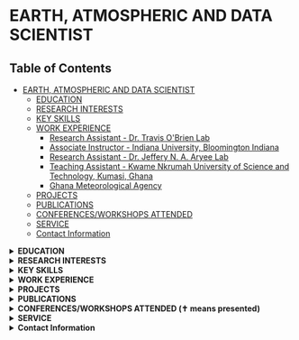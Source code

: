 # EARTH, ATMOSPHERIC AND DATA SCIENTIST

## Table of Contents

- [EARTH, ATMOSPHERIC AND DATA SCIENTIST](#earth-and-atmospheric-scientist)
  - [EDUCATION](#education)
  - [RESEARCH INTERESTS](#research-interests)
  - [KEY SKILLS](#key-skills)
  - [WORK EXPERIENCE](#work-experience)
    - [Research Assistant - Dr. Travis O'Brien Lab](#research-assistant---dr-travis-obrien-lab)
    - [Associate Instructor - Indiana University, Bloomington Indiana](#associate-instructor---indiana-university-bloomington-indiana)
    - [Research Assistant - Dr. Jeffery N. A. Aryee Lab](#research-assistant---dr-jeffery-n-a-aryee-lab)
    - [Teaching Assistant - Kwame Nkrumah University of Science and Technology, Kumasi, Ghana](#teaching-assistant---kwame-nkrumah-university-of-science-and-technology-kumasi-ghana)
    - [Ghana Meteorological Agency](#ghana-meteorological-agency)
  - [PROJECTS](#projects)
  - [PUBLICATIONS](#publications)
  - [CONFERENCES/WORKSHOPS ATTENDED](#conferencesworkshops-attended)
  - [SERVICE](#service)
  - [Contact Information](#contact-information)

<details>
  <summary><b>EDUCATION</b></summary>
  
  - Ph.D., Earth and Atmospheric Science | Indiana University - Bloomington (In-progress, PhD Candidate)
  - M.Sc., Earth and Atmospheric Science | Indiana University - Bloomington (_May 2023_)
  - B.Sc., Meteorology and Climate Science | Kwame Nkrumah University of Science and Technology (_August 2020_)
</details>

<details>
  <summary><b>RESEARCH INTERESTS</b></summary>

  - Climate and Weather Extremes
  - Climate change impacts and adaptation
  - Atmospheric Rivers and Mesoscale convective systems
  - Regional and Global climate modeling
  - Climate Dynamics
  - Climate resilience and Vulnerability
  - West African Monsoon dynamics
  - Solar Radiation Modification Experiments
</details>

<details>
  <summary><b>KEY SKILLS</b></summary>

  - High-performance computing
  - Large Data Analytics and Machine Learning Techniques for Data Analysis.
  - Extensive use of Programming Language and Visualization tools (Python, NCL, Fortran95, and Shell Scripting)
  - Script Optimization (Optimize code to run faster)
  - Other tools: CDO (Climate Data Operators), R Programming Language
  - Satellite Image Processing and Linux Automation
</details>

<details>
  <summary><b>WORK EXPERIENCE</b></summary>
  
  #### Research Assistant - [Dr. Travis O'Brien Lab](https://earth.indiana.edu/directory/faculty/obrien-travis.html) (_2021 - present_)
  - Regional and Global Model Analysis Project (RGMA): Compound extreme weather (MCS+LPS) (_2023 - present_)
  - Calibrated and Systematic Characterization, Attribution, and Detection of Extremes (CASCADE 3 and 4). (PI: [Dr. William Collins](https://profiles.lbl.gov/11626-william-collins))(_2021 - present_)
  - Atmospheric River Tracking Methods Intercomparison Project (ARTMIP) (_2021 - 2023_)
  
  #### Associate Instructor - Indiana University, Bloomington Indiana (_2021-present_)
  - Associate Instructor for Weather and You (_Fall 2024_)
  - Associate Instructor for Physical Meteorology and Climatology at Indiana University, Bloomington Indiana, USA. (_Fall 2022_)
  - Facilitator for OneQuantumGhana Python tuition, collaborating with Python for Climate Applications (PY4CA). (_June 2022_)
  - Associate Instructor for Extreme Weather (_Fall 2021_)

  #### Research Assistant - [Dr. Jeffery N. A. Aryee Lab](https://orcid.org/0000-0002-4481-1441)
  - Scientific research assistant for the Global Challenges Research Fund African-Science for Weather Information and Forecasting Techniques (GCRF African-SWIFT) project, KNUST. (_2020 - 2021_)
  - Satellite installation, data analysis, and image-processing and automation programming for Global Challenges Research Fund African-Science for Weather Information and Forecasting Techniques (GCRF African SWIFT) project in Kwame Nkrumah University of Science and Technology (KNUST) and Ghana Meteorological Agency (GMET).

  #### Teaching Assistant - Kwame Nkrumah University of Science and Technology, Kumasi, Ghana (_2020 - 2021_)
  - Teaching Assistant for FORTRAN Programming, Kwame Nkrumah University of Science and Technology, Kumasi, Ghana (_Sept. 2020 - Aug. 2021_)
  - Facilitator for Python for Climate Application, Kwame Nkrumah University of Science and Technology (KNUST), Kumasi, Ghana. (_Nov. - Dec. 2020_)
  - Facilitator for Python for Climate Applications, Kwame Nkrumah University of Science and Technology (KNUST), Kumasi, Ghana. (_Oct. – Nov. 2019_)

  #### Ghana Meteorological Agency - (_2020 - 2021_)
  - Satellite installation and automation
</details>

<details>
  <summary><b>PROJECTS</b></summary>

  - Atmospheric Rivers Tracking Methods Intercomparison Project (ARTMIP)
  - Regional and Global Model Analysis Project (RGMA) [Compound Extreme Events and their impacts]
  - [Calibrated and Systematic Characterization, Attribution, and Detection of Extremes (CASCADE 3 and 4)](https://cascade.lbl.gov/)
</details>

<details>
  <summary><b>PUBLICATIONS</b></summary>

  - Rush, W. D., Lora, J. M., Skinner, C., Menemenlis, S., Shields, C. A., Ullrich, P. A., ... & Quagraine, K. T. (2024). Atmospheric River Detection Under Changing Seasonality and Mean-State Climate: A[...]
  - Quagraine, K. A., Hewitson, B., Nkrumah, F., Quagraine, K. T., & Egbebiyi, T. S. (2024). A simple subtropical high‐pressure system index over the South Atlantic. Atmospheric Science Letters, e1266[...]
  - Aryee, J. N. A., Afrifa, F. O. T., Agyapong, K. H., Frimpong, N. G., Quagraine, K. T., & Davies, P. (2024). Quantifying climatic heavy-precipitation-induced floods in West Africa using multiple prec[...]
  - O’Brien, T. A., Loring, B., Dufek, A. S., Islam, M. R., Kamnani, D., Quagraine, K. T., & Kirkpatrick, C. (2024). Atmospheric rivers in the eastern and midwestern United States associated with baro[...]
  - Francis Nkrumah, Kwesi Akumenyi Quagraine, Kwesi Twentwewa Quagraine, Caroline Wainwright, Gandomè Mayeul Leger Davy Quenum, Abraham Amankwah, Nana Ama Browne Klutse. Performance of CMIP6 HighResMI[...]
  - Klutse, N. A. B., Quagraine, K. A., Nkrumah, F., Quagraine, K. T., Berkoh-Oforiwaa, R., Dzrobi, J. F., & Sylla, M. B. (2021). The Climatic Analysis of Summer Monsoon Extreme Precipitation Events ove[...]
  - October 2020:  West African Summer Monsoon Precipitation Variability as Represented by Reanalysis Datasets (Climate 8, no. 10 (2020): 111).
</details>

<details>
  <summary><b>CONFERENCES/WORKSHOPS ATTENDED (✝ means presented)</b></summary>

  - ✝American Geophysical Union (AGU 2024): Similarities in synoptic scale meteorology for AR detectors over west coast US (_December 2024_).
  - Micro2Macro Cloud Microphysical processes workshop (_October 2024_).
  - Calibrated and Systematic Characterization, Attribution, and Detection of Extremes (CASCADE) Workshop Retreat (_July 2024_).
  - COLDEX Leadership Conference (_July 2024_).
  - ✝5th International Atmospheric Rivers Conference: Atmospheric River Detectors capture baroclinic waves along the west coast of the US (_June 2024_).
  - Earth Systems and Predictability Across Timescales Workshop (_April 2024_).
  - World Climate Research Programme (_October 2023_).
  - ✝Clemson Interdisciplinary Workshop on Weather and Climate Extremes (_May 2022_).
  - ✝American Geophysical Union Conference 2022 (AGU22): Assessing atmospheric river detectors to determine underlying phenomena (_December 2022_).
  - ✝International Atmospheric Rivers Conference (IARC) (_October 2022_).
  - ✝Midwest Climate Conference: Assessing atmospheric river detectors to determine underlying phenomena (_September 14 - September 15, 2022_).
  - ✝American Geophysical Union 2021 (AGU21)): Quantifying Climate Change Over West Africa: Case Assessment Of Temperature Variabilities And Extremes (_December 2021_).
</details>

<details>
  <summary><b>SERVICE</b></summary>

  - [Bloomington South High School Climate Engineering Volunteer.](https://tinyurl.com/yc5pp2nt) (_April 5, 2024_)
  - Science Fest with the Department of Earth and Atmospheric Science Indiana University - Bloomington Indiana (_Oct. 5, 2024, and Oct. 9, 2022_).
  - Mentor for undergraduate research (_Jan. 2021 - Aug. 2021_).
  - National Service to Ghana (Kwame Nkrumah University of Sciecne and Techonology, Kumasi, Ghana (_Aug. 2020 - Sept. 2021_)
</details>

<details>
  <summary><b>Contact Information</b></summary>

  - 📧 Email: [Kwesi T. Quagraine](ktquagra@iu.edu) / kwsquagraine@gmail.com
  - 🔗 LinkedIn: [Kwesi T. Quagraine](https://www.linkedin.com/in/kwesi-quagraine-92b510107/)
  - ![ORCID](https://orcid.org/my-orcid?orcid=0000-0002-6452-1847)
</details>

